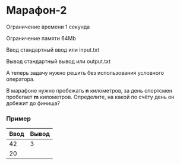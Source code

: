 # Марафон-2

Ограничение времени	1 секунда

Ограничение памяти	64Mb

Ввод	стандартный ввод или input.txt

Вывод	стандартный вывод или output.txt

А теперь задачу нужно решить без использования условного оператора.

В марафоне нужно пробежать **n** километров, за день спортсмен пробегает **m** километров. 
Определите, на какой по счёту день он добежит до финиша?

### Пример 

| Ввод | Вывод |
|------|-------|
| 42   | 3     |
| 20   |       |
